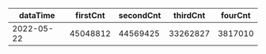 |dataTime|firstCnt|secondCnt|thirdCnt|fourCnt|
|-|-|-|-|-|
|2022-05-22|45048812|44569425|33262827|3817010|